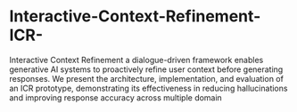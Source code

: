 # Interactive-Context-Refinement-ICR-
 Interactive Context Refinement  a dialogue-driven framework  enables generative AI systems to proactively refine user context before generating responses. We present the architecture, implementation, and evaluation of an ICR prototype, demonstrating its effectiveness in reducing hallucinations and improving response accuracy across multiple domain
